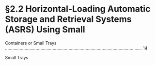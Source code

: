 # §2.2 Horizontal-Loading Automatic Storage and Retrieval Systems (ASRS) Using Small



Containers or Small Trays ......................................................................................................... ...... 14

Small Trays
